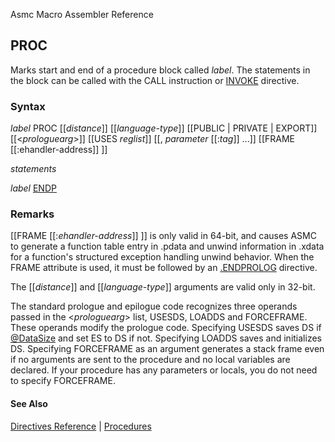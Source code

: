 Asmc Macro Assembler Reference

## PROC

Marks start and end of a procedure block called _label_. The statements in the block can be called with the CALL instruction or [INVOKE](invoke.md) directive.

### Syntax

_label_ PROC [[_distance_]] [[_language-type_]] [[PUBLIC \| PRIVATE \| EXPORT]]
[[&lt;_prologuearg_&gt;]] [[USES _reglist_]] [[, _parameter_ [[:_tag_]] ...]] [[FRAME [[:ehandler-address]] ]]

_statements_

_label_ [ENDP](endp.md)

### Remarks

[[FRAME [[:_ehandler-address_]] ]] is only valid in 64-bit, and causes ASMC to generate a function table entry in .pdata and unwind information in .xdata for a function's structured exception handling unwind behavior. When the FRAME attribute is used, it must be followed by an [.ENDPROLOG](dot-endprolog.md) directive.

The [[_distance_]] and [[_language-type_]] arguments are valid only in 32-bit.

The standard prologue and epilogue code recognizes three operands passed in the &lt;_prologuearg_&gt; list, USESDS, LOADDS and FORCEFRAME. These operands modify the prologue code. Specifying USESDS saves DS if [@DataSize](../symbol/at-datasize.md) and set ES to DS if not. Specifying LOADDS saves and initializes DS. Specifying FORCEFRAME as an argument generates a stack frame even if no arguments are sent to the procedure and no local variables are declared. If your procedure has any parameters or locals, you do not need to specify FORCEFRAME.

#### See Also

[Directives Reference](readme.md) | [Procedures](procedures.md)
